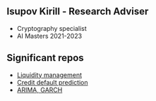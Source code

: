## Isupov Kirill - Research Adviser 
  * Cryptography specialist 
  * AI Masters 2021-2023

## Significant repos
  * [Liquidity management][1]
  * [Credit default prediction][2]
  * [ARIMA, GARCH][3]
  
[1]: https://github.com/thekirillisupov/liquidity-management2
[2]: https://github.com/thekirillisupov/AlfaPetProject
[3]: https://github.com/thekirillisupov/ARIMA-GARCH

<!---
thekirillisupov/thekirillisupov is a ✨ special ✨ repository because its `README.md` (this file) appears on your GitHub profile.
You can click the Preview link to take a look at your changes.
--->
